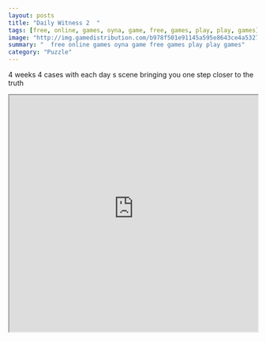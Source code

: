 ```yaml
---
layout: posts
title: "Daily Witness 2  "
tags: [free, online, games, oyna, game, free, games, play, play, games]
image: "http://img.gamedistribution.com/b978f501e91145a595e8643ce4a53278.jpg"
summary: "  free online games oyna game free games play play games"
category: "Puzzle"
---
```


4 weeks 4 cases with each day s scene bringing you one step closer to the truth

<iframe width="100%" height="480px;" src="http://flash.gamedistribution.com?game=b978f501e91145a595e8643ce4a53278"></iframe>